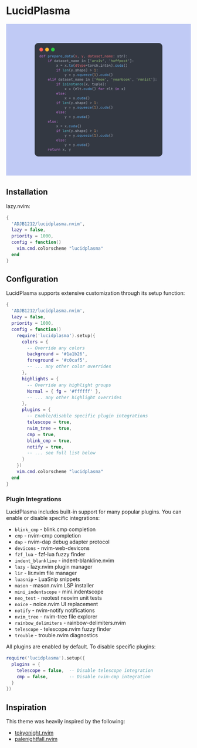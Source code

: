 # LucidPlasma

![LucidPlasma Screenshot](./screenshot.png)

## Installation

lazy.nvim:

```lua
{
  'ADJB1212/lucidplasma.nvim',
  lazy = false,
  priority = 1000,
  config = function()
    vim.cmd.colorscheme "lucidplasma"
  end
}
```

## Configuration

LucidPlasma supports extensive customization through its setup function:

```lua
{
  'ADJB1212/lucidplasma.nvim',
  lazy = false,
  priority = 1000,
  config = function()
    require('lucidplasma').setup({
      colors = {
        -- Override any colors
        background = '#1a1b26',
        foreground = '#c0caf5',
        -- ... any other color overrides
      },
      highlights = {
        -- Override any highlight groups
        Normal = { fg = '#ffffff' },
        -- ... any other highlight overrides
      },
      plugins = {
        -- Enable/disable specific plugin integrations
        telescope = true,
        nvim_tree = true,
        cmp = true,
        blink_cmp = true,
        notify = true,
        -- ... see full list below
      }
    })
    vim.cmd.colorscheme "lucidplasma"
  end
}
```

### Plugin Integrations

LucidPlasma includes built-in support for many popular plugins. You can enable or disable specific integrations:

- `blink_cmp` - blink.cmp completion
- `cmp` - nvim-cmp completion
- `dap` - nvim-dap debug adapter protocol
- `devicons` - nvim-web-devicons
- `fzf_lua` - fzf-lua fuzzy finder
- `indent_blankline` - indent-blankline.nvim
- `lazy` - lazy.nvim plugin manager
- `lir` - lir.nvim file manager
- `luasnip` - LuaSnip snippets
- `mason` - mason.nvim LSP installer
- `mini_indentscope` - mini.indentscope
- `neo_test` - neotest neovim unit tests
- `noice` - noice.nvim UI replacement
- `notify` - nvim-notify notifications
- `nvim_tree` - nvim-tree file explorer
- `rainbow_delimiters` - rainbow-delimiters.nvim
- `telescope` - telescope.nvim fuzzy finder
- `trouble` - trouble.nvim diagnostics

All plugins are enabled by default. To disable specific plugins:

```lua
require('lucidplasma').setup({
  plugins = {
    telescope = false,  -- Disable telescope integration
    cmp = false,        -- Disable nvim-cmp integration
  }
})
```

## Inspiration

This theme was heavily inspired by the following:

- [tokyonight.nvim](https://github.com/folke/tokyonight.nvim)
- [palenightfall.nvim](https://github.com/JoosepAlviste/palenightfall.nvim)
